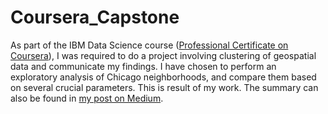 # Coursera_Capstone

As part of the IBM Data Science course ([Professional Certificate on Coursera](https://www.coursera.org/account/accomplishments/professional-cert/BRBQRXNEX5UP)), I was required to do a project involving clustering of geospatial data and communicate my findings. I have chosen to perform an exploratory analysis of Chicago neighborhoods, and compare them based on several crucial parameters. This is result of my work. The summary can also be found in [my post on Medium](https://rybakrot.medium.com/exploring-chicago-neighborhoods-b61b655ba90d).
